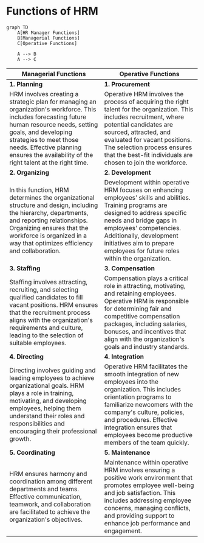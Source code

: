 <!-- Table HR Managerial and Operative Functions -->

<!-- make mermaid.js for flowchart showing hr functions divided into Managerial Functions      | Operative Functions      -->
# Functions of HRM

```mermaid
graph TD
    A[HR Manager Functions]
    B[Managerial Functions]
    C[Operative Functions]

    A --> B
    A --> C
```    

| Managerial Functions      | Operative Functions       |
|--------------------------|---------------------------|
| **1. Planning**         | **1. Procurement**       |
| HRM involves creating a strategic plan for managing an organization's workforce. This includes forecasting future human resource needs, setting goals, and developing strategies to meet those needs. Effective planning ensures the availability of the right talent at the right time. | Operative HRM involves the process of acquiring the right talent for the organization. This includes recruitment, where potential candidates are sourced, attracted, and evaluated for vacant positions. The selection process ensures that the best-fit individuals are chosen to join the workforce. |
| **2. Organizing**       | **2. Development**       |
| In this function, HRM determines the organizational structure and design, including the hierarchy, departments, and reporting relationships. Organizing ensures that the workforce is organized in a way that optimizes efficiency and collaboration.     | Development within operative HRM focuses on enhancing employees' skills and abilities. Training programs are designed to address specific needs and bridge gaps in employees' competencies. Additionally, development initiatives aim to prepare employees for future roles within the organization.   |
| **3. Staffing**         | **3. Compensation**      |
| Staffing involves attracting, recruiting, and selecting qualified candidates to fill vacant positions. HRM ensures that the recruitment process aligns with the organization's requirements and culture, leading to the selection of suitable employees.    | Compensation plays a critical role in attracting, motivating, and retaining employees. Operative HRM is responsible for determining fair and competitive compensation packages, including salaries, bonuses, and incentives that align with the organization's goals and industry standards.    |
| **4. Directing**        | **4. Integration**       |
| Directing involves guiding and leading employees to achieve organizational goals. HRM plays a role in training, motivating, and developing employees, helping them understand their roles and responsibilities and encouraging their professional growth. | Operative HRM facilitates the smooth integration of new employees into the organization. This includes orientation programs to familiarize newcomers with the company's culture, policies, and procedures. Effective integration ensures that employees become productive members of the team quickly. |
| **5. Coordinating**     | **5. Maintenance**       |
| HRM ensures harmony and coordination among different departments and teams. Effective communication, teamwork, and collaboration are facilitated to achieve the organization's objectives.  | Maintenance within operative HRM involves ensuring a positive work environment that promotes employee well-being and job satisfaction. This includes addressing employee concerns, managing conflicts, and providing support to enhance job performance and engagement.    |
